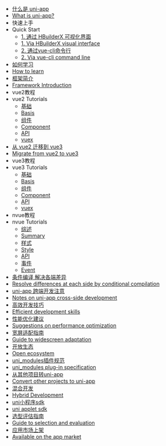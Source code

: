 * [什么是 uni-app](README.md)
* [What is uni-app?](README.md)
* 快速上手
* Quick Start
  * [1. 通过 HBuilderX 可视化界面](quickstart-hx.md)
  * [1. Via HBuilderX visual interface](quickstart-hx.md)
  * [2. 通过vue-cli命令行](quickstart-cli.md)
  * [2. Via vue-cli command line](quickstart-cli.md)
* [如何学习](resource.md)
* [How to learn](resource.md)
* [框架简介](frame.md)
* [Framework Introduction](frame.md)
* vue2教程
* vue2 Tutorials
  * [基础](vue-basics.md)
  * [Basis](vue-basics.md)
  * [组件](vue-components.md)
  * [Component](vue-components.md)
  * [API](vue-api.md)
  * [vuex](vue-vuex.md)
* [从 vue2 迁移到 vue3](migration-to-vue3.md)
* [Migrate from vue2 to vue3](migration-to-vue3.md)
* vue3教程
* vue3 Tutorials
  * [基础](vue3-basics.md)
  * [Basis](vue3-basics.md)
  * [组件](vue3-components.md)
  * [Component](vue3-components.md)
  * [API](vue3-api.md)
  * [vuex](vue3-vuex.md)
* nvue教程
* nvue Tutorials
  * [综述](nvue-outline.md)
  * [Summary](nvue-outline.md)
  * [样式](nvue-css.md)
  * [Style](nvue-css.md)
  * [API](nvue-api.md)
  * [事件](nvue-event.md)
  * [Event](nvue-event.md)
* [条件编译 解决各端差异](platform.md)
* [Resolve differences at each side by conditional compilation](platform.md)
* [uni-app 跨端开发注意](matter.md)
* [Notes on uni-app cross-side development](matter.md)
* [高效开发技巧](snippet.md)
* [Efficient development skills](snippet.md)
* [性能优化建议](performance.md)
* [Suggestions on performance optimization](performance.md)
* [宽屏适配指南](adapt.md)
* [Guide to widescreen adaptation](adapt.md)
* [开放生态](ecosystem.md)
* [Open ecosystem](ecosystem.md)
* [uni_modules插件规范](uni_modules.md)
* [uni_modules plug-in specification](uni_modules.md)
* [从其他项目转uni-app](translate.md)
* [Convert other projects to uni-app](translate.md)
* [混合开发](hybrid.md)
* [Hybrid Development](hybrid.md)
* [uni小程序sdk](https://nativesupport.dcloud.net.cn/README)
* [uni applet sdk](https://nativesupport.dcloud.net.cn/README)
* [选型评估指南](select.md)
* [Guide to selection and evaluation](select.md)
* [应用市场上架](store.md)
* [Available on the app market](store.md)

